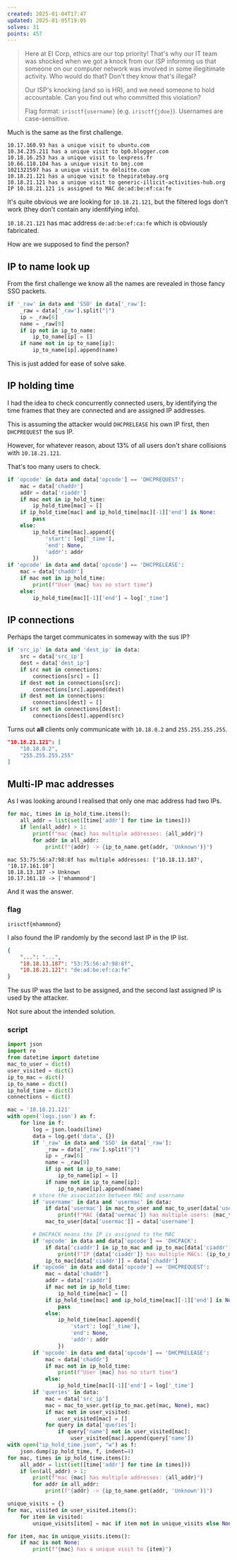 ```yaml
---
created: 2025-01-04T17:47
updated: 2025-01-05T19:05
solves: 31
points: 457
---
```


> Here at EI Corp, ethics are our top priority! That's why our IT team was shocked when we got a knock from our ISP informing us that someone on our computer network was involved in some illegitimate activity. Who would do that? Don't they know that's illegal?
>
> Our ISP's knocking (and so is HR), and we need someone to hold accountable. Can you find out who committed this violation?
>
> Flag format: `irisctf{username}` (e.g. `irisctf{jdoe}`). Usernames are case-sensitive.

Much is the same as the first challenge.

```
10.17.160.93 has a unique visit to ubuntu.com
10.34.235.211 has a unique visit to bp0.blogger.com
10.18.16.253 has a unique visit to lexpress.fr
10.66.110.104 has a unique visit to bmj.com
1021321597 has a unique visit to deloitte.com
10.18.21.121 has a unique visit to thepiratebay.org
10.18.21.121 has a unique visit to generic-illicit-activities-hub.org
IP 10.18.21.121 is assigned to MAC de:ad:be:ef:ca:fe
```

It's quite obvious we are looking for `10.18.21.121`, but the filtered logs don't work (they don't contain any identifying info).

`10.18.21.121` has mac address `de:ad:be:ef:ca:fe` which is obviously fabricated.

How are we supposed to find the person?

## IP to name look up

From the first challenge we know all the names are revealed in those fancy SSO packets.

```python
if '_raw' in data and 'SSO' in data['_raw']:
	_raw = data['_raw'].split("|")
	ip = _raw[6]
	name = _raw[9]
	if ip not in ip_to_name:
		ip_to_name[ip] = []
	if name not in ip_to_name[ip]:
		ip_to_name[ip].append(name)
```

This is just added for ease of solve sake.

## IP holding time

I had the idea to check concurrently connected users, by identifying the time frames that they are connected and are assigned IP addresses.

This is assuming the attacker would `DHCPRELEASE` his own IP first, then `DHCPREQUEST` the sus IP.

However, for whatever reason, about $13\%$ of all users don't share collisions with `10.18.21.121`.

That's too many users to check.

```python
if 'opcode' in data and data['opcode'] == 'DHCPREQUEST':
	mac = data['chaddr']
	addr = data['riaddr']
	if mac not in ip_hold_time:
		ip_hold_time[mac] = []
	if ip_hold_time[mac] and ip_hold_time[mac][-1]['end'] is None:
		pass
	else:
		ip_hold_time[mac].append({
			'start': log['_time'],
			'end': None,
			'addr': addr
		})
if 'opcode' in data and data['opcode'] == 'DHCPRELEASE':
	mac = data['chaddr']
	if mac not in ip_hold_time:
		print(f"User {mac} has no start time")
	else:
		ip_hold_time[mac][-1]['end'] = log['_time']
```

## IP connections

Perhaps the target communicates in someway with the sus IP?

```python
if 'src_ip' in data and 'dest_ip' in data:
	src = data['src_ip']
	dest = data['dest_ip']
	if src not in connections:
		connections[src] = []
	if dest not in connections[src]:
		connections[src].append(dest)
	if dest not in connections:
		connections[dest] = []
	if src not in connections[dest]:
		connections[dest].append(src)
```

Turns out **all** clients only communicate with `10.18.0.2` and `255.255.255.255`.

```json
"10.18.21.121": [
	"10.18.0.2",
	"255.255.255.255"
]
```

## Multi-IP mac addresses

As I was looking around I realised that only one mac address had two IPs.

```python
for mac, times in ip_hold_time.items():
    all_addr = list(set([time['addr'] for time in times]))
    if len(all_addr) > 1:
        print(f"mac {mac} has multiple addresses: {all_addr}")
        for addr in all_addr:
            print(f"{addr} -> {ip_to_name.get(addr, 'Unknown')}")
```

```
mac 53:75:56:a7:98:8f has multiple addresses: ['10.18.13.187', '10.17.161.10']
10.18.13.187 -> Unknown
10.17.161.10 -> ['mhammond']
```

And it was the answer.
### flag

```flag
irisctf{mhammond}
```

I also found the IP randomly by the second last IP in the IP list.

```json
{
	"...": "...",
    "10.18.13.187": "53:75:56:a7:98:8f",
    "10.18.21.121": "de:ad:be:ef:ca:fe"
}
```

The sus IP was the last to be assigned, and the second last assigned IP is used by the attacker.

Not sure about the intended solution.
### script

```python
import json
import re
from datetime import datetime
mac_to_user = dict()
user_visited = dict()
ip_to_mac = dict()
ip_to_name = dict()
ip_hold_time = dict()
connections = dict()

mac = '10.18.21.121'
with open('logs.json') as f:
    for line in f:
        log = json.loads(line)
        data = log.get('data', {})
        if '_raw' in data and 'SSO' in data['_raw']:
            _raw = data['_raw'].split("|")
            ip = _raw[6]
            name = _raw[9]
            if ip not in ip_to_name:
                ip_to_name[ip] = []
            if name not in ip_to_name[ip]:
                ip_to_name[ip].append(name)
        # store the association between MAC and username
        if 'username' in data and 'usermac' in data:
            if data['usermac'] in mac_to_user and mac_to_user[data['usermac']] != data['username']:
                print(f"MAC {data['uermac']} has multiple users: {mac_to_user[data['usermac']]} and {data['username']}")
            mac_to_user[data['usermac']] = data['username']

        # DHCPACK means the IP is assigned to the MAC
        if 'opcode' in data and data['opcode'] == 'DHCPACK':
            if data['ciaddr'] in ip_to_mac and ip_to_mac[data['ciaddr']] != data['chaddr']:
                print(f"IP {data['ciaddr']} has multiple MACs: {ip_to_mac[data['ciaddr']]} and {data['chaddr']}")
            ip_to_mac[data['ciaddr']] = data['chaddr']
        if 'opcode' in data and data['opcode'] == 'DHCPREQUEST':
            mac = data['chaddr']
            addr = data['riaddr']
            if mac not in ip_hold_time:
                ip_hold_time[mac] = []
            if ip_hold_time[mac] and ip_hold_time[mac][-1]['end'] is None:
                pass
            else:
                ip_hold_time[mac].append({
                    'start': log['_time'],
                    'end': None,
                    'addr': addr
                })
        if 'opcode' in data and data['opcode'] == 'DHCPRELEASE':
            mac = data['chaddr']
            if mac not in ip_hold_time:
                print(f"User {mac} has no start time")
            else:
                ip_hold_time[mac][-1]['end'] = log['_time']
        if 'queries' in data:
            mac = data['src_ip']
            mac = mac_to_user.get(ip_to_mac.get(mac, None), mac)
            if mac not in user_visited:
                user_visited[mac] = []
            for query in data['queries']:
                if query['name'] not in user_visited[mac]:
                    user_visited[mac].append(query['name'])
with open("ip_hold_time.json", "w") as f:
    json.dump(ip_hold_time, f, indent=4)
for mac, times in ip_hold_time.items():
    all_addr = list(set([time['addr'] for time in times]))
    if len(all_addr) > 1:
        print(f"mac {mac} has multiple addresses: {all_addr}")
        for addr in all_addr:
            print(f"{addr} -> {ip_to_name.get(addr, 'Unknown')}")

unique_visits = {}
for mac, visited in user_visited.items():
    for item in visited:
        unique_visits[item] = mac if item not in unique_visits else None

for item, mac in unique_visits.items():
    if mac is not None:
        print(f"{mac} has a unique visit to {item}")
```
